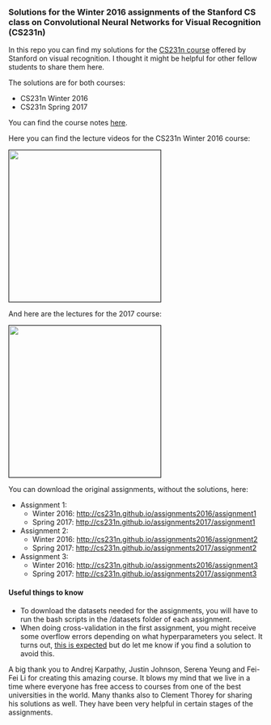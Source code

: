 ### Solutions for the Winter 2016 assignments of the Stanford CS class on Convolutional Neural Networks for Visual Recognition (CS231n)

In this repo you can find my solutions for the [CS231n course](http://cs231n.github.io/) offered by Stanford on visual recognition. I thought it might be helpful for other fellow students to share them here.

The solutions are for both courses:
* CS231n Winter 2016
* CS231n Spring 2017

You can find the course notes [here](http://cs231n.github.io/).

Here you can find the lecture videos for the CS231n Winter 2016 course:

[<img src='https://i.ytimg.com/vi/i1gGsE66b5s/maxresdefault.jpg' border='1' width=300>](https://youtu.be/NfnWJUyUJYU?list=PLkt2uSq6rBVctENoVBg1TpCC7OQi31AlC "CS231n 2016")

And here are the lectures for the 2017 course:

[<img src='https://i.ytimg.com/vi/vT1JzLTH4G4/hqdefault.jpg?sqp=-oaymwEXCPYBEIoBSFryq4qpAwkIARUAAIhCGAE=&rs=AOn4CLBTA9IHOkFwELY4nMlJ-yC518jR7Q' border='1' width=300>](https://youtu.be/vT1JzLTH4G4 "CS231n 2016")

You can download the original assignments, without the solutions, here:
* Assignment 1:
  * Winter 2016: http://cs231n.github.io/assignments2016/assignment1
  * Spring 2017: http://cs231n.github.io/assignments2017/assignment1
* Assignment 2:
  * Winter 2016: http://cs231n.github.io/assignments2016/assignment2
  * Spring 2017: http://cs231n.github.io/assignments2017/assignment2
* Assignment 3:
  * Winter 2016: http://cs231n.github.io/assignments2016/assignment3
  * Spring 2017: http://cs231n.github.io/assignments2017/assignment3

#### Useful things to know
* To download the datasets needed for the assignments, you will have to run the bash scripts in the /datasets folder of each assignment.
* When doing cross-validation in the first assignment, you might receive some overflow errors depending on what hyperparameters you select. It turns out, [this is expected](https://www.reddit.com/r/cs231n/comments/41noqi/overflow_detected_while_training_linear_svm/) but do let me know if you find a solution to avoid this.

A big thank you to Andrej Karpathy, Justin Johnson, Serena Yeung and Fei-Fei Li for creating this amazing course. It blows my mind that we live in a time where everyone has free access to courses from one of the best universities in the world. Many thanks also to Clement Thorey for sharing
his solutions as well. They have been very helpful in certain stages of the assignments.
